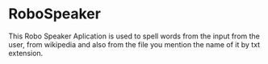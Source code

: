 # RoboSpeaker
This Robo Speaker Aplication is used to spell words from the input from the user, from wikipedia and also from the file you mention the name of it by txt extension.

